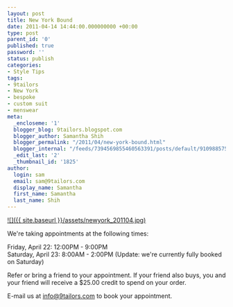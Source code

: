 ```yaml
---
layout: post
title: New York Bound
date: 2011-04-14 14:44:00.000000000 +00:00
type: post
parent_id: '0'
published: true
password: ''
status: publish
categories:
- Style Tips
tags:
- 9tailors
- New York
- bespoke
- custom suit
- menswear
meta:
  _encloseme: '1'
  blogger_blog: 9tailors.blogspot.com
  blogger_author: Samantha Shih
  blogger_permalink: "/2011/04/new-york-bound.html"
  blogger_internal: "/feeds/7394569855460563391/posts/default/9109885759620357878"
  _edit_last: '2'
  _thumbnail_id: '1825'
author:
  login: sam
  email: sam@9tailors.com
  display_name: Samantha
  first_name: Samantha
  last_name: Shih
---
```

[![]({{ site.baseurl }}/assets/newyork_201104.jpg)](http://2.bp.blogspot.com/-xVOHLZL1GlQ/TacE1isu9zI/AAAAAAAAI7A/gLGq-gifby4/s1600/newyork_201104.jpg)

We're taking appointments at the following times:

Friday, April 22: 12:00PM - 9:00PM  
Saturday, April 23: 8:00AM - 2:00PM (Update: we're currently fully booked on Saturday)

Refer or bring a friend to your appointment. If your friend also buys, you and your friend will receive a $25.00 credit to spend on your order.

E-mail us at [info@9tailors.com](mailto:info@9tailors.com) to book your appointment.